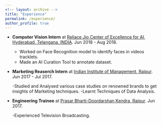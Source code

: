 ```yaml
---
<!-- layout: archive -->
title: "Experience"
permalink: /experience/
author_profile: true
---
```

* **Computer Vision Intern** at [Reliace Jio Center of Excellence for AI, Hyderabad, Telangana, INDIA](http://www.ril.com/). Jun 2018 - Aug 2018.
  - Worked on Face Recognition model to identify faces in videos tracklets.
  - Made an AI Curation Tool to annotate dataset.

* **Marketing Reaserch Intern** at [Indian Institute of Management, Raipur](http://www.iimraipur.ac.in/). Jun 2017 - Jul 2017.

  -Studied and Analysed various case studies on renowned brands to get insights of Marketing techniques.
  -Learnt Techniques of Data Analysis.

* **Engineering Trainee** at [Prasar Bharti-Doordarshan Kendra, Raipur](http://www.ddraipur.gov.in/). Jun 2017.

  -Experienced Television Broadcasting.
